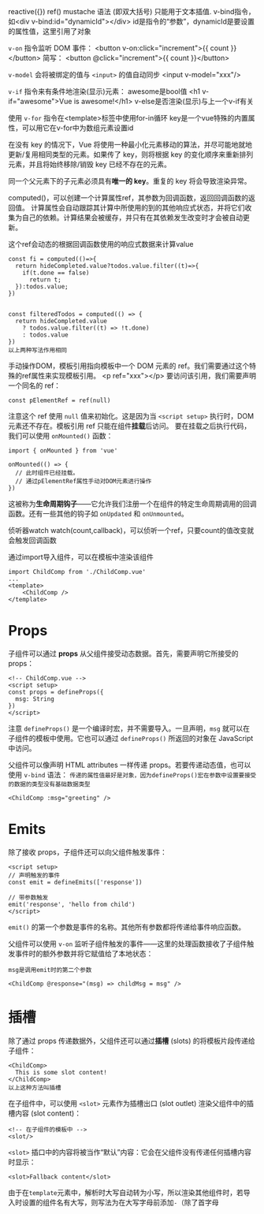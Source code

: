 reactive({})
ref()
mustache 语法 (即双大括号) 只能用于文本插值.
v-bind指令，如\<div v-bind:id="dynamicId">\</div>
id是指令的“参数”，dynamicId是要设置的属性值，这里引用了对象

`v-on` 指令监听 DOM 事件：
\<button v-on:click="increment">{{ count }}\</button>
简写：
\<button @click="increment">{{ count }}\</button>

`v-model` 会将被绑定的值与 `<input>` 的值自动同步
\<input v-model="xxx"/>

`v-if` 指令来有条件地渲染(显示)元素：
awesome是bool值
\<h1 v-if="awesome">Vue is awesome!\</h1>
v-else是否渲染(显示)与上一个v-if有关

使用 `v-for` 指令在\<template>标签中使用for-in循环
key是一个vue特殊的内置属性，可以用它在v-for中为数组元素设置id

在没有 key 的情况下，Vue 将使用一种最小化元素移动的算法，并尽可能地就地更新/复用相同类型的元素。如果传了 key，则将根据 key 的变化顺序来重新排列元素，并且将始终移除/销毁 key 已经不存在的元素。

同一个父元素下的子元素必须具有**唯一的 key**。重复的 key 将会导致渲染异常。

computed()，可以创建一个计算属性ref，其参数为回调函数，返回回调函数的返回值。
计算属性会自动跟踪其计算中所使用的到的其他响应式状态，并将它们收集为自己的依赖。计算结果会被缓存，并只有在其依赖发生改变时才会被自动更新。

这个ref会动态的根据回调函数使用的响应式数据来计算value

```
const fi = computed(()=>{
  return hideCompleted.value?todos.value.filter((t)=>{
    if(t.done == false)
      return t;
  }):todos.value;
})


const filteredTodos = computed(() => {
  return hideCompleted.value
    ? todos.value.filter((t) => !t.done)
    : todos.value
})
以上两种写法作用相同
```


手动操作DOM，模板引用指向模板中一个 DOM 元素的 ref。我们需要通过这个特殊的ref属性来实现模板引用。
\<p ref="xxx">\</p>
要访问该引用，我们需要声明一个同名的 ref：

```
const pElementRef = ref(null)
```

注意这个 ref 使用 `null` 值来初始化。这是因为当 `<script setup>` 执行时，DOM 元素还不存在。模板引用 ref 只能在组件**挂载**后访问。
要在挂载之后执行代码，我们可以使用 `onMounted()` 函数：

```
import { onMounted } from 'vue'

onMounted(() => {
  // 此时组件已经挂载。
  // 通过pElementRef属性手动对DOM元素进行操作
})
```

这被称为**生命周期钩子**——它允许我们注册一个在组件的特定生命周期调用的回调函数。还有一些其他的钩子如 `onUpdated` 和 `onUnmounted`。


侦听器watch
watch(count,callback)，可以侦听一个ref，只要count的值改变就会触发回调函数

通过import导入组件，可以在模板中渲染该组件
```
import ChildComp from './ChildComp.vue'
...
<template>
	<ChildComp />
</template>
```

# Props

子组件可以通过 **props** 从父组件接受动态数据。首先，需要声明它所接受的 props：
```
<!-- ChildComp.vue -->
<script setup>
const props = defineProps({
  msg: String
})
</script>
```
注意 `defineProps()` 是一个编译时宏，并不需要导入。一旦声明，`msg` 就可以在子组件的模板中使用。它也可以通过 `defineProps()` 所返回的对象在 JavaScript 中访问。

父组件可以像声明 HTML attributes 一样传递 props。若要传递动态值，也可以使用 `v-bind` 语法：
`传递的属性值最好是对象，因为defineProps()宏在参数中设置要接受的数据的类型没有基础数据类型`
```
<ChildComp :msg="greeting" />
```


# Emits

除了接收 props，子组件还可以向父组件触发事件：
```
<script setup>
// 声明触发的事件
const emit = defineEmits(['response'])

// 带参数触发
emit('response', 'hello from child')
</script>
```

`emit()` 的第一个参数是事件的名称。其他所有参数都将传递给事件响应函数。

父组件可以使用 `v-on` 监听子组件触发的事件——这里的处理函数接收了子组件触发事件时的额外参数并将它赋值给了本地状态：

`msg是调用emit时的第二个参数`
```
<ChildComp @response="(msg) => childMsg = msg" />
```


# 插槽

除了通过 props 传递数据外，父组件还可以通过**插槽** (slots) 的将模板片段传递给子组件：

```
<ChildComp>
  This is some slot content!
</ChildComp>
以上这种方法叫插槽
```

在子组件中，可以使用 `<slot>` 元素作为插槽出口 (slot outlet) 渲染父组件中的插槽内容 (slot content)：

```
<!-- 在子组件的模板中 -->
<slot/>
```

`<slot>` 插口中的内容将被当作“默认”内容：它会在父组件没有传递任何插槽内容时显示：
```
<slot>Fallback content</slot>
```

由于在`template`元素中，解析时大写自动转为小写，所以渲染其他组件时，若导入时设置的组件名有大写，则写法为在大写字母前添加`-`（除了首字母